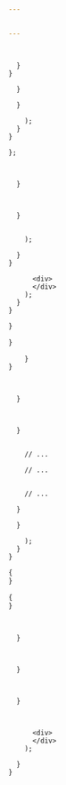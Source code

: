 ```yaml
---


---
```





```js{3, 5}


  }
}

``` 



```js{5,9,13,17-21}
  }

  }

    );
  }
}
```





```js{1-4, 19, 22}
}; 



  }



  }


    );

  }
}

``` 


```js{5,6}
      <div>
      </div>
    );
  }
}
```






``` js
}

}
```



``` js
    }
}
```




```js{5, 9, 13}


  }



  }


    // ...  

``` 






```js{3}
    // ...
```




```js{3}

    // ...

``` 

>



```js{8,12}
  }

  }

    );
  }
}
```




``` js
{
}
```


``` js
{
}
```



```js{6, 10, 14, 18-21, 27-28, 31-32, 34}


  }



  }



  }



      <div>
      </div>
    );

  }
}
```











